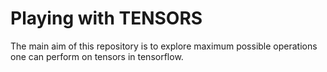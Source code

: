 # Playing with TENSORS
 The main aim of this repository is to explore maximum possible operations one can perform on tensors in tensorflow.
